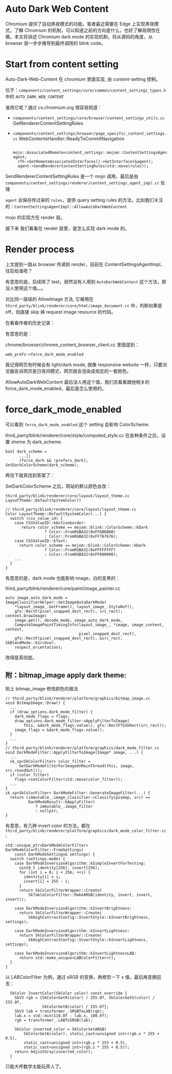 # Auto Dark Web Content

Chromium 提供了自动黑夜模式的功能。笔者最近需要在 Edge 上实现黑夜模式，了解 Chromium 的机制，可以知道之前的方向是什么，也好了解局限性在哪。本文将讲述 Chromium dark mode 的实现机制，将从源码的角度，从 browser 层一步步推导到最终调用的 blink code。

# Start from content setting

Auto-Dark-Web-Content 在 chromium 里面实现, 由 content-setting 控制。

位于：`components/content_settings/core/common/content_settings_types.h` 中的 `AUTO_DARK_WEB_CONTENT`

谁用它呢？通过 cs.chromium.org 很容易知道：

*  `components/content_settings/core/browser/content_settings_utils.cc` GetRendererContentSettingRules

* `components/content_settings/browser/page_specific_content_settings.cc` WebContentsHandler::ReadyToCommitNavigation

  ```
    mojo::AssociatedRemote<content_settings::mojom::ContentSettingsAgent> agent;
    rfh->GetRemoteAssociatedInterfaces()->GetInterface(&agent);
    agent->SendRendererContentSettingRules(std::move(rules));
  ```

SendRendererContentSettingRules 是一个 mojo 调用，最后是由 `components/content_settings/renderer/content_settings_agent_impl.cc` 处理

`agent` 会保存传过来的 `rules`，提供 query setting rules 的方法，比如我们关注的：`ContentSettingsAgentImpl::AllowAutoDarkWebContent`

mojo 的实现方在 render 层。

接下来 我们看看在 render 层里，是怎么实现 dark mode 的。

# Render process

上文提到一路从 browser 传递到 render，目前在 ContentSettingsAgentImpl，往后给谁呢？

有意思的是，后续除了 test，居然没有人用到 `AutoDarkWebContent` 这个方法，即没人使用这个值。。。

对比同一层级的 AllowImage 方法,  它被用在 `third_party/blink/renderer/core/html/image_document.cc` 中，判断如果是 off，则直接 skip 掉 request image resource 的代码。



在看看作者的历史记录：

有意思的是：

chrome/browser/chrome_content_browser_client.cc  里面提到：

`web_prefs->force_dark_mode_enabled`

我记得网页有时候会有 light/dark mode, 就像 responsive website 一样，只要浏览器告诉网页是日夜间模式，网页就会渲染成规定的一套颜色。

AllowAutoDarkWebContent 最后没人用这个值，我们去看看跟他相关的 force_dark_mode_enabled，最后是怎么使用的。

# force_dark_mode_enabled

可以看到 `force_dark_mode_enabled` 这个 setting 会影响 ColorScheme.

third_party/blink/renderer/core/style/computed_style.cc 在各种条件之后，设置 sheme 为 dark_scheme.

```
bool dark_scheme =
      ...||
      (force_dark && !prefers_dark);
SetDarkColorScheme(dark_scheme);
```

再往下就真找到答案了：

SetDarkColorScheme 之后，网站的默认颜色会改：

`third_party/blink/renderer/core/layout/layout_theme.cc`  `LayoutTheme::DefaultSystemColor()`

```
// third_party/blink/renderer/core/layout/layout_theme.cc
Color LayoutTheme::DefaultSystemColor(...) {
  switch (css_value_id) {
    case CSSValueID::kActiveborder:
       return color_scheme == mojom::blink::ColorScheme::kDark
                 ? Color::FromRGBA32(0xFF6B6B6B)
                 : Color::FromRGBA32(0xFF767676);
    case CSSValueID::kText:
      return color_scheme == mojom::blink::ColorScheme::kDark
                 ? Color::FromRGBA32(0xFFFFFFFF)
                 : Color::FromRGBA32(0xFF000000);
    ...
  }
}
```



有意思的是，dark mode 也能影响 image，白的变黑的：

third_party/blink/renderer/core/paint/image_painter.cc

```
auto image_auto_dark_mode = ImageClassifierHelper::GetImageAutoDarkMode(
    *layout_image_.GetFrame(), layout_image_.StyleRef(),
    gfx::RectF(pixel_snapped_dest_rect), src_rect);
context.DrawImage(
    image.get(), decode_mode, image_auto_dark_mode,
    ComputeImagePaintTimingInfo(layout_image_, *image, image_content, context,
                                pixel_snapped_dest_rect),
    gfx::RectF(pixel_snapped_dest_rect), &src_rect, SkBlendMode::kSrcOver,
    respect_orientation);
```

改得是真彻底。



## 附：bitmap_image apply dark theme:

附上 bitmap_image 修改颜色的做法

```
// third_party/blink/renderer/platform/graphics/bitmap_image.cc
void BitmapImage::Draw() {
  ...
  if (draw_options.dark_mode_filter) {
    dark_mode_flags = flags;
    draw_options.dark_mode_filter->ApplyFilterToImage(
        this, &dark_mode_flags.value(), gfx::RectFToSkRect(src_rect));
    image_flags = &dark_mode_flags.value();
  }
  ...
}
// third_party/blink/renderer/platform/graphics/dark_mode_filter.cc
void DarkModeFilter::ApplyFilterToImage(Image* image, ...) {
  ...
  sk_sp<SkColorFilter> color_filter =
      GetDarkModeFilterForImageOnMainThread(this, image, src.roundOut());
  if (color_filter)
    flags->setColorFilter(std::move(color_filter));
  ...
}
sk_sp<SkColorFilter> DarkModeFilter::GenerateImageFilter(...) {
  return (immutable_.image_classifier->Classify(pixmap, src) ==
          DarkModeResult::kApplyFilter)
             ? immutable_.image_filter
             : nullptr;
}

```

有意思，有几种 invert color 的方法，都在 `third_party/blink/renderer/platform/graphics/dark_mode_color_filter.cc`:

```
std::unique_ptr<DarkModeColorFilter> DarkModeColorFilter::FromSettings(
    const DarkModeSettings& settings) {
  switch (settings.mode) {
    case DarkModeInversionAlgorithm::kSimpleInvertForTesting:
      uint8_t identity[256], invert[256];
      for (int i = 0; i < 256; ++i) {
        identity[i] = i;
        invert[i] = 255 - i;
      }
      return SkColorFilterWrapper::Create(
          SkTableColorFilter::MakeARGB(identity, invert, invert, invert));

    case DarkModeInversionAlgorithm::kInvertBrightness:
      return SkColorFilterWrapper::Create(
          SkHighContrastConfig::InvertStyle::kInvertBrightness, settings);

    case DarkModeInversionAlgorithm::kInvertLightness:
      return SkColorFilterWrapper::Create(
          SkHighContrastConfig::InvertStyle::kInvertLightness, settings);

    case DarkModeInversionAlgorithm::kInvertLightnessLAB:
      return std::make_unique<LABColorFilter>();
  }
}
```

以 LABColorFilter 为例，通过 sRGB 的变换，再修剪一下 x 值，最后再变换回去：

```
  SkColor InvertColor(SkColor color) const override {
    SkV3 rgb = {SkColorGetR(color) / 255.0f, SkColorGetG(color) / 255.0f,
                SkColorGetB(color) / 255.0f};
    SkV3 lab = transformer_.SRGBToLAB(rgb);
    lab.x = std::min(110.0f - lab.x, 100.0f);
    rgb = transformer_.LABToSRGB(lab);

    SkColor inverted_color = SkColorSetARGB(
        SkColorGetA(color), static_cast<unsigned int>(rgb.x * 255 + 0.5),
        static_cast<unsigned int>(rgb.y * 255 + 0.5),
        static_cast<unsigned int>(rgb.z * 255 + 0.5));
    return AdjustGray(inverted_color);
  }
```

只能大呼数学太能玩弄人了。



